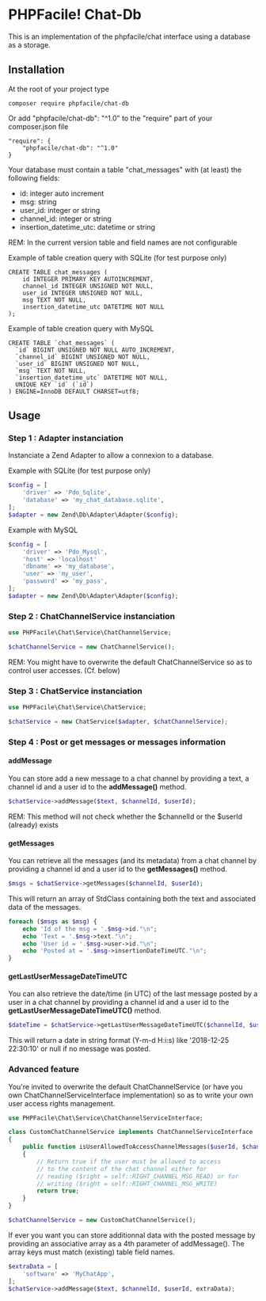 PHPFacile! Chat-Db
==================

This is an implementation of the phpfacile/chat interface using a database as a storage.

Installation
-----
At the root of your project type
```
composer require phpfacile/chat-db
```
Or add "phpfacile/chat-db": "^1.0" to the "require" part of your composer.json file
```composer
"require": {
    "phpfacile/chat-db": "^1.0"
}
```

Your database must contain a table "chat_messages" with (at least) the following fields:
* id: integer auto increment
* msg: string
* user_id: integer or string
* channel_id: integer or string
* insertion_datetime_utc: datetime or string

REM: In the current version table and field names are not configurable

Example of table creation query with SQLite  (for test purpose only)
```sqlite
CREATE TABLE chat_messages (
    id INTEGER PRIMARY KEY AUTOINCREMENT,
    channel_id INTEGER UNSIGNED NOT NULL,
    user_id INTEGER UNSIGNED NOT NULL,
    msg TEXT NOT NULL,
    insertion_datetime_utc DATETIME NOT NULL
);
```
Example of table creation query with MySQL
```mysql
CREATE TABLE `chat_messages` (
  `id` BIGINT UNSIGNED NOT NULL AUTO_INCREMENT,
  `channel_id` BIGINT UNSIGNED NOT NULL,
  `user_id` BIGINT UNSIGNED NOT NULL,
  `msg` TEXT NOT NULL,
  `insertion_datetime_utc` DATETIME NOT NULL,
  UNIQUE KEY `id` (`id`)
) ENGINE=InnoDB DEFAULT CHARSET=utf8;
```

Usage
-----
### Step 1 : Adapter instanciation ###
Instanciate a Zend Adapter to allow a connexion to a database.

Example with SQLite (for test purpose only)
```php
$config = [
    'driver' => 'Pdo_Sqlite',
    'database' => 'my_chat_database.sqlite',
];
$adapter = new Zend\Db\Adapter\Adapter($config);
```

Example with MySQL
```php
$config = [
    'driver' => 'Pdo_Mysql',
    'host' => 'localhost'
    'dbname' => 'my_database',
    'user' => 'my_user',
    'password' => 'my_pass',
];
$adapter = new Zend\Db\Adapter\Adapter($config);
```

### Step 2 : ChatChannelService instanciation ###
```php
use PHPFacile\Chat\Service\ChatChannelService;

$chatChannelService = new ChatChannelService();
```
REM: You might have to overwrite the default ChatChannelService so as to control user accesses. (Cf. below)

### Step 3 : ChatService instanciation ###
```php
use PHPFacile\Chat\Service\ChatService;

$chatService = new ChatService($adapter, $chatChannelService);
```

### Step 4 : Post or get messages or messages information ###
#### addMessage ####
You can store add a new message to a chat channel by providing a text, a channel id and a user id to the __addMessage()__ method.
```php
$chatService->addMessage($text, $channelId, $userId);
```
REM: This method will not check whether the $channelId or the $userId (already) exists

#### getMessages ####
You can retrieve all the messages (and its metadata) from a chat channel by providing a channel id and a user id to the __getMessages()__ method.
```php
$msgs = $chatService->getMessages($channelId, $userId);
```
This will return an array of StdClass containing both the text and associated data of the messages.
```php
foreach ($msgs as $msg) {
    echo 'Id of the msg = '.$msg->id."\n";
    echo 'Text = '.$msg->text."\n";
    echo 'User id = '.$msg->user->id."\n";
    echo 'Posted at = '.$msg->insertionDateTimeUTC."\n";
}
```

#### getLastUserMessageDateTimeUTC ####
You can also retrieve the date/time (in UTC) of the last message posted by a user in a chat channel by providing a channel id and a user id to the __getLastUserMessageDateTimeUTC()__ method.
```php
$dateTime = $chatService->getLastUserMessageDateTimeUTC($channelId, $userId);
```
This will return a date in string format (Y-m-d H:i:s) like '2018-12-25 22:30:10' or null if no message was posted.

### Advanced feature ###
You're invited to overwrite the default ChatChannelService (or have you own ChatChannelServiceInterface implementation) so as to write your own user access rights management.

```php
use PHPFacile\Chat\Service\ChatChannelServiceInterface;

class CustomChatChannelService implements ChatChannelServiceInterface
{
    public function isUserAllowedToAccessChannelMessages($userId, $channelId, $right)
    {
        // Return true if the user must be allowed to access
        // to the content of the chat channel either for
        // reading ($right = self::RIGHT_CHANNEL_MSG_READ) or for
        // writing ($right = self::RIGHT_CHANNEL_MSG_WRITE)
        return true;
    }
}

$chatChannelService = new CustomChatChannelService();
```

If ever you want you can store additionnal data with the posted message by providing an associative array as a 4th parameter of addMessage(). The array keys must match (existing) table field names.

```php
$extraData = [
    'software' => 'MyChatApp',
];
$chatService->addMessage($text, $channelId, $userId, extraData);
```
